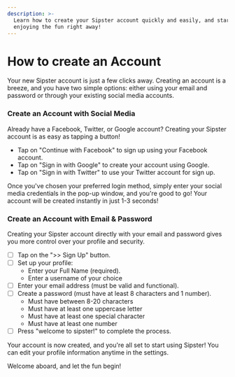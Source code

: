 ```yaml
---
description: >-
  Learn how to create your Sipster account quickly and easily, and start
  enjoying the fun right away!
---
```


# How to create an Account

Your new Sipster account is just a few clicks away. Creating an account is a breeze, and you have two simple options: either using your email and password or through your existing social media accounts.

### Create an Account with Social Media

Already have a Facebook, Twitter, or Google account? Creating your Sipster account is as easy as tapping a button!

* Tap on "Continue with Facebook" to sign up using your Facebook account.
* Tap on "Sign in with Google" to create your account using Google.
* Tap on "Sign in with Twitter" to use your Twitter account for sign up.

Once you've chosen your preferred login method, simply enter your social media credentials in the pop-up window, and you're good to go! Your account will be created instantly in just 1-3 seconds!

### Create an Account with Email & Password

Creating your Sipster account directly with your email and password gives you more control over your profile and security.

* [ ] Tap on the ">> Sign Up" button.&#x20;
* [ ] Set up your profile:
  * Enter your Full Name (required).
  * Enter a username of your choice&#x20;
* [ ] Enter your email address (must be valid and functional).
* [ ] Create a password (must have at least 8 characters and 1 number).
  * Must have between 8-20 characters&#x20;
  * Must have at least one uppercase letter
  * Must have at least one special character&#x20;
  * Must have at least one number
* [ ] Press "welcome to sipster!" to complete the process.&#x20;

Your account is now created, and you're all set to start using Sipster! You can edit your profile information anytime in the settings.

Welcome aboard, and let the fun begin!
